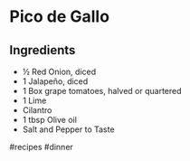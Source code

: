# Pico de Gallo
## Ingredients
* ½ Red Onion, diced
* 1 Jalapeño, diced
* 1 Box grape tomatoes, halved or quartered
* 1 Lime
* Cilantro
* 1 tbsp Olive oil
* Salt and Pepper to Taste

#recipes #dinner